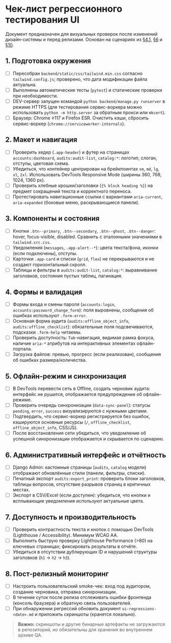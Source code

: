 # Чек-лист регрессионного тестирования UI

Документ предназначен для визуальных проверок после изменений дизайн-системы и перед релизами. Основан на сценариях из [§4.1](../architecture/v1.md#41-%D0%BF%D0%BE%D0%BB%D1%8C%D0%B7%D0%BE%D0%B2%D0%B0%D1%82%D0%B5%D0%BB%D1%8C%D1%81%D0%BA%D0%B8%D0%B9-%D1%81%D0%BB%D0%BE%D0%B9), [§6](../architecture/v1.md#6-%D0%BE%D1%84%D0%BB%D0%B0%D0%B9%D0%BD-%D1%80%D0%B5%D0%B6%D0%B8%D0%BC-%D0%B8-%D1%81%D0%B8%D0%BD%D1%85%D1%80%D0%BE%D0%BD%D0%B8%D0%B7%D0%B0%D1%86%D0%B8%D1%8F) и [§10](../architecture/v1.md#10-%D1%82%D0%B5%D1%81%D1%82%D0%B8%D1%80%D0%BE%D0%B2%D0%B0%D0%BD%D0%B8%D0%B5-%D0%B8-%D0%BA%D0%BE%D0%BD%D1%82%D1%80%D0%BE%D0%BB%D1%8C-%D0%BA%D0%B0%D1%87%D0%B5%D1%81%D1%82%D0%B2%D0%B0).

## 1. Подготовка окружения

- [ ] Пересобран `backend/static/css/tailwind.min.css` согласно `tailwind.config.js`; проверено, что дата модификации файла актуальна.
- [ ] Выполнены автоматические тесты (`pytest`) и статические проверки при необходимости.
- [ ] DEV-сервер запущен командой `python backend/manage.py runserver` в режиме HTTPS (для тестирования сервис-воркера можно использовать `python -m http.server` за обратным прокси или `mkcert`).
- [ ] Браузер: Chrome ≥117 и Firefox ESR. Очистить кэши, сбросить сервис-воркер (`chrome://serviceworker-internals`).

## 2. Макет и навигация

- [ ] Проверить хедер (`.app-header`) и футер на страницах `accounts:dashboard`, `audits:audit-list`, `catalog:*`: логотип, слоган, отступы, цветовая схема.
- [ ] Убедиться, что контейнер центрирован на брейкпоинтах `sm`, `md`, `lg`, `xl`, `2xl`. Использовать DevTools Responsive Mode (ширины 360, 768, 1024, 1360 px).
- [ ] Проверить хлебные крошки/заголовки (`{% block heading %}`) на предмет сокращений текста и корректного переноса.
- [ ] Протестировать навигационные ссылки с вариантами `aria-current`, `aria-expanded` (боковые меню, раскрывающиеся панели).

## 3. Компоненты и состояния

- [ ] Кнопки `.btn--primary`, `.btn--secondary`, `.btn--ghost`, `.btn--danger`: hover, focus-visible, disabled. Сравнить с эталонными значениями в `tailwind.src.css`.
- [ ] Уведомления (`messages`, `.app-alert--*`): цвета текста/фона, иконки (если подключены), отступы.
- [ ] Карточки `.app-card` и списки (`grid`, `flex`) не перекрываются и не создают горизонтальный скролл.
- [ ] Таблицы и фильтры в `audits:audit-list`, `catalog:*`: выравнивание заголовков, состояния пустых таблиц, пагинация.

## 4. Формы и валидация

- [ ] Формы входа и смены пароля (`accounts:login`, `accounts:password_change_form`): поля выровнены, сообщения об ошибках используют `.form-error`.
- [ ] Основная форма аудита (`audits:offline_object_info`, `audits:offline_checklist`): обязательные поля подсвечиваются, подсказки `.form-help` читаемы.
- [ ] Проверить доступность: `Tab`-навигация, видимая рамка фокуса, наличие `aria-*` атрибутов на интерактивных элементах офлайн-портала.
- [ ] Загрузка файлов: превью, прогресс (если реализован), сообщения об ошибках размера/количества.

## 5. Офлайн-режим и синхронизация

- [ ] В DevTools перевести сеть в Offline, создать черновик аудита: интерфейс не рушится, отображается предупреждение об офлайн-режиме.
- [ ] Проверить очередь синхронизации (`data-sync-panel`): статусы `pending`, `error`, `success` визуализируются с нужными цветами.
- [ ] Подтвердить, что сервис-воркер регистрируется без ошибок, кэшируются основные ресурсы (`/`, `offline_checklist`, `offline_object_info`, CSS/JS).
- [ ] После восстановления сети убедиться, что уведомление об успешной синхронизации отображается и скрывается по сценарию.

## 6. Административный интерфейс и отчётность

- [ ] Django Admin: кастомные страницы (`audits`, `catalog` модели) отображают обновлённые стили (панели, фильтры, списки).
- [ ] Печатный экспорт `audits:export_print`: проверить блоки заголовков, таблицы вопросов, отсутствие разрывов страниц в критичных местах.
- [ ] Экспорт в CSV/Excel (если доступен): убедиться, что кнопки и всплывающие уведомления используют актуальные цвета.

## 7. Доступность и производительность

- [ ] Проверить контрастность текста и кнопок с помощью DevTools (Lighthouse / Accessibility). Минимум WCAG AA.
- [ ] Выполнить быструю проверку Lighthouse Performance (>80) на ключевых страницах; фиксировать результаты в отчёте.
- [ ] Убедиться в отсутствии дублирующих ID и нарушений структуры заголовков (`h1` → `h2` → `h3`).

## 8. Пост-релизный мониторинг

- [ ] Настроить пользовательский smoke-чек: вход под аудитором, создание черновика, отправка синхронизации.
- [ ] В течение суток после релиза отслеживать ошибки фронтенда (консоль браузера) и обратную связь пользователей.
- [ ] При обнаружении регрессий обновить документ `ui-regressions-<date>.md` и приложить скриншоты (хранятся локально).

> **Важно:** скриншоты и другие бинарные артефакты не загружаются в репозиторий, но обязательны для хранения во внутреннем архиве QA.
